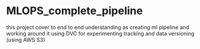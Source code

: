 # MLOPS_complete_pipeline
this project cover to end to end understanding as creating ml pipeline and working around it using DVC for experimenting tracking  and data versioning (using AWS S3)
